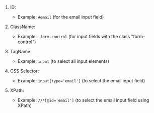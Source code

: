 1. ID:
   - Example: `#email` (for the email input field)

2. ClassName:
   - Example: `.form-control` (for input fields with the class "form-control")

3. TagName:
   - Example: `input` (to select all input elements)

4. CSS Selector:
   - Example: `input[type='email']` (to select the email input field)

5. XPath:
   - Example: `//*[@id='email']` (to select the email input field using XPath)
